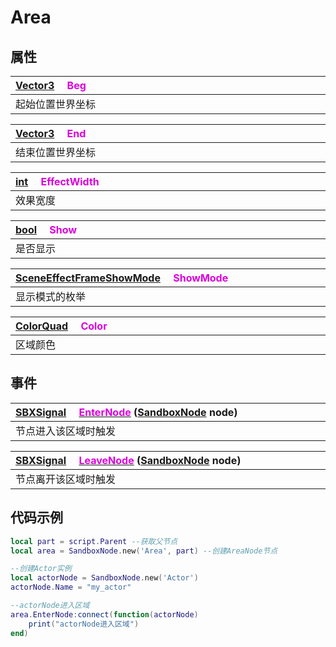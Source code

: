 # Area

## 属性

|<div style="width:700px">[Vector3](/Api/DataType/Vector3.md) &emsp;<font color="dd00dd">Beg</font></div>|
|:---|
|起始位置世界坐标|

|<div style="width:700px">[Vector3](/Api/DataType/Vector3.md) &emsp;<font color="dd00dd">End</font></div>|
|:---|
|结束位置世界坐标|

|<div style="width:700px">[int](/Api/DataType/Number.md) &emsp;<font color="dd00dd">EffectWidth</font></div>|
|:---|
|效果宽度|

|<div style="width:700px">[bool](/Api/DataType/Bool.md) &emsp;<font color="dd00dd">Show</font></div>|
|:---|
|是否显示|

|<div style="width:700px">[SceneEffectFrameShowMode](/Api/Enums/SceneEffectFrameShowMode.md) &emsp;<font color="dd00dd">ShowMode</font></div>|
|:---|
|显示模式的枚举|

|<div style="width:700px">[ColorQuad](/Api/DataType/ColorQuad.md) &emsp;<font color="dd00dd">Color</font></div>|
|:---|
|区域颜色|

## 事件

|<div style="width:700px">[SBXSignal](/Api/DataType/SBXSignal.md) &emsp;[<font color="dd00dd">EnterNode</font>](/Api/Classes/GamePlay/Area_F/EnterNode.md) ([SandboxNode](/Api/Classes/Base/SandboxNode.md) node)</div>|
|:---|
|节点进入该区域时触发|

|<div style="width:700px">[SBXSignal](/Api/DataType/SBXSignal.md) &emsp;[<font color="dd00dd">LeaveNode</font>](/Api/Classes/GamePlay/Area_F/LeaveNode.md) ([SandboxNode](/Api/Classes/Base/SandboxNode.md) node)</div>|
|:---|
|节点离开该区域时触发|

## 代码示例

```lua
local part = script.Parent --获取父节点
local area = SandboxNode.new('Area', part) --创建AreaNode节点

--创建Actor实例
local actorNode = SandboxNode.new('Actor')
actorNode.Name = "my_actor"

--actorNode进入区域
area.EnterNode:connect(function(actorNode)
	print("actorNode进入区域")
end)
```
